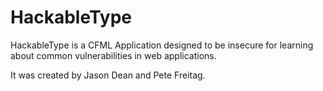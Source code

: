 HackableType
============

HackableType is a CFML Application designed to be insecure for learning about common vulnerabilities in web applications. 

It was created by Jason Dean and Pete Freitag.
